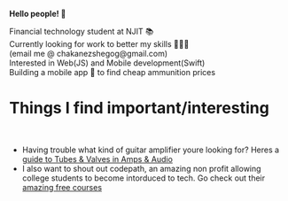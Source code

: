 <b>Hello people! 🤝 </b>
<p>
  Financial technology student at NJIT 📚<br>
  Currently looking for work to better my skills 👨🏾‍💻 <br>
  (email me @ chakanezshegog@gmail.com)<br>
  Interested in Web(JS) and Mobile development(Swift)<br>
  Building a mobile app 📱 to find cheap ammunition prices 
</p>

<p>
  <h1>Things I find important/interesting</h1><br>
  <ul>
  <li> Having trouble what kind of guitar amplifier youre looking for? Heres a <a href="https://spartanmusic.co.uk/blogs/smblog/beginner-guide-to-tubes-valves-in-amps-audio"> guide to Tubes & Valves in Amps & Audio</a> </li>
  <li> I also want to shout out codepath, an amazing non profit allowing college students to become intorduced to tech. Go check out their  <a href="https://codepath.org"> amazing free courses
  </li>
   
  </ul>
</p>
